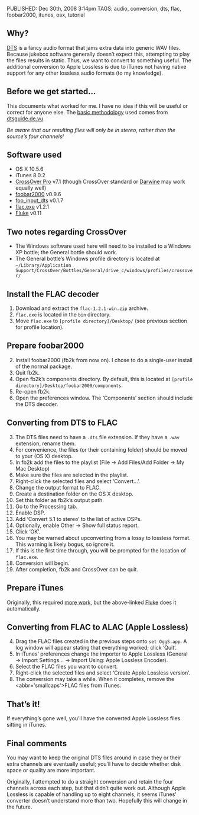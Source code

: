 PUBLISHED: Dec 30th, 2008 3:14pm
TAGS: audio, conversion, dts, flac, foobar2000, itunes, osx, tutorial

## Why?
[<abbr class='smallcaps'>DTS</abbr>][dts] is a fancy audio format that jams extra data into generic <abbr class='smallcaps'>WAV</abbr> files. Because jukebox software generally doesn’t expect this, attempting to play the files results in static. Thus, we want to convert to something useful. The additional conversion to Apple Lossless is due to iTunes not having native support for any other lossless audio formats (to my knowledge).

 [dts]: http://en.wikipedia.org/wiki/DTS_(sound_system)

## Before we get started…
This documents what worked for me. I have no idea if this will be useful or correct for anyone else. The [basic methodology][bm] used comes from [dtsguide.de.vu][ddv].

<em>Be aware that our resulting files will only be in stereo, rather than the source’s four channels!</em>

 [bm]: http://www.schudy.de/dts/dts2all-e.htm
 [ddv]: http://dtsguide.de.vu

## Software used
* <abbr class='smallcaps'>OS Ⅹ</abbr> 10.5.6
* iTunes 8.0.2
* [CrossOver Pro][cop] v7.1 (though CrossOver standard or [Darwine][dw] may work equally well)
* [foobar2000][fb2] v0.9.6
* [foo_input_dts][fid] v0.1.7
* [flac.exe][fexe] v1.2.1
* [Fluke][fluke] v0.11

 [cop]: http://www.codeweavers.com/products/cxmac/
 [dw]: http://www.kronenberg.org/darwine/
 [fb2]: http://www.foobar2000.org/?page=Download
 [fexe]: http://sourceforge.net/project/showfiles.php?group_id=13478&package_id=12675
 [fid]: http://www.softpedia.com/progDownload/foo-dtsSTAR-Download-107229.html
 [fluke]: http://cubicfruit.com/fluke/

## Two notes regarding CrossOver
* The Windows software used here will need to be installed to a Windows <abbr class='smallcaps'>XP</abbr> bottle; the General bottle should work.
* The General bottle’s Windows profile directory is located at `~/Library/Application Support/CrossOver/Bottles/General/drive_c/windows/profiles/crossover/`

## Install the <abbr class='smallcaps'>FLAC</abbr> decoder
1. Download and extract the `flac-1.2.1-win.zip` archive.
1. `flac.exe` is located in the `bin` directory.
1. Move `flac.exe` to `[profile directory]/Desktop/` (see previous section for profile location).

## Prepare foobar2000
2. Install foobar2000 (<abbr>fb2k</abbr> from now on). I chose to do a single-user install of the normal package.
2. Quit <abbr>fb2k</abbr>.
2. Open <abbr>fb2k</abbr>’s components directory. By default, this is located at `[profile directory]/Desktop/foobar2000/components`.
2. Re-open <abbr>fb2k</abbr>.
2. Open the preferences window. The ‘Components’ section should include the <abbr class='smallcaps'>DTS</abbr> decoder.

## Converting from <abbr class='smallcaps'>DTS</abbr> to <abbr class='smallcaps'>FLAC</abbr>
3. The <abbr class='smallcaps'>DTS</abbr> files need to have a `.dts` file extension. If they have a `.wav` extension, rename them.
3. For convenience, the files (or their containing folder) should be moved to your (<abbr class='smallcaps'>OS Ⅹ</abbr>) desktop.
3. In <abbr>fb2k</abbr> add the files to the playlist (File → Add Files/Add Folder → My Mac Desktop)
3. Make sure the files are selected in the playlist.
3. Right-click the selected files and select ‘Convert…’.
3. Change the output format to <abbr class='smallcaps'>FLAC</abbr>.
3. Create a destination folder on the <abbr class='smallcaps'>OS Ⅹ</abbr> desktop.
3. Set this folder as <abbr>fb2k</abbr>’s output path.
3. Go to the Processing tab.
3. Enable <abbr class='smallcaps'>DSP</abbr>.
3. Add ‘Convert 5.1 to stereo’ to the list of active <abbr class='smallcaps'>DSP</abbr>s.
3. Optionally, enable Other → Show full status report.
3. Click ‘OK’.
3. You may be warned about upconverting from a lossy to lossless format. This warning is likely bogus, so ignore it.
3. If this is the first time through, you will be prompted for the location of `flac.exe`. 
3. Conversion will begin.
3. After completion, <abbr>fb2k</abbr> and CrossOver can be quit.

## Prepare iTunes
Originally, this required [more work][flacman], but the above-linked [Fluke][fluke] does it automatically.

 [flacman]: http://earpick.wordpress.com/2007/06/11/how-to-play-flac-in-itunes-on-mac/
 [fluke]: http://cubicfruit.com/fluke/

## Converting from <abbr class='smallcaps'>FLAC</abbr> to <abbr class='smallcaps'>ALAC</abbr> (Apple Lossless)
4. Drag the <abbr class='smallcaps'>FLAC</abbr> files created in the previous steps onto `set OggS.app`. A log window will appear stating that everything worked; click ‘Quit’.
4. In iTunes’ preferences change the importer to Apple Lossless (General → Import Settings… → Import Using: Apple Lossless Encoder).
4. Select the <abbr class='smallcaps'>FLAC</abbr> files you want to convert.
4. Right-click the selected files and select ‘Create Apple Lossless version’.
4. The conversion may take a while. When it completes, remove the <abbr='smallcaps'>FLAC</abbr> files from iTunes.

## That’s it!
If everything’s gone well, you’ll have the converted Apple Lossless files sitting in iTunes.

## Final comments
You may want to keep the original <abbr class='smallcaps'>DTS</abbr> files around in case they or their extra channels are eventually useful; you’ll have to decide whether disk space or quality are more important.

Originally, I attempted to do a straight conversion and retain the four channels across each step, but that didn’t quite work out. Although Apple Lossless is capable of handling up to eight channels, it seems iTunes’ converter doesn’t understand more than two. Hopefully this will change in the future.
